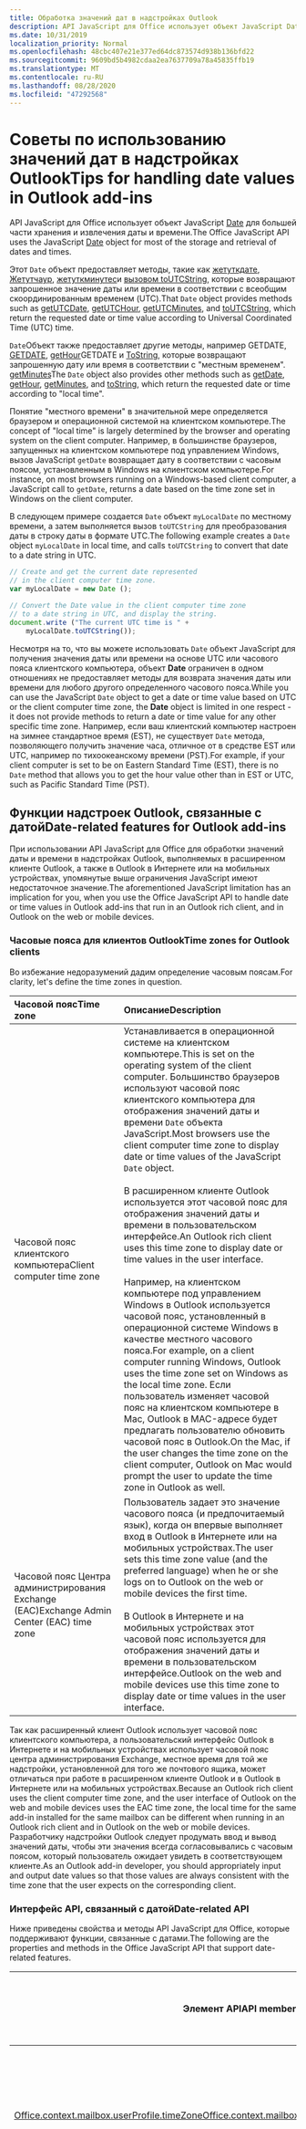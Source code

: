 ```yaml
---
title: Обработка значений дат в надстройках Outlook
description: API JavaScript для Office использует объект JavaScript Date для большей части хранения и извлечения даты и времени.
ms.date: 10/31/2019
localization_priority: Normal
ms.openlocfilehash: 48cbc407e21e377ed64dc873574d938b136bfd22
ms.sourcegitcommit: 9609bd5b4982cdaa2ea7637709a78a45835ffb19
ms.translationtype: MT
ms.contentlocale: ru-RU
ms.lasthandoff: 08/28/2020
ms.locfileid: "47292568"
---
```

# <a name="tips-for-handling-date-values-in-outlook-add-ins"></a><span data-ttu-id="07663-103">Советы по использованию значений дат в надстройках Outlook</span><span class="sxs-lookup"><span data-stu-id="07663-103">Tips for handling date values in Outlook add-ins</span></span>

<span data-ttu-id="07663-104">API JavaScript для Office использует объект JavaScript [Date](https://www.w3schools.com/jsref/jsref_obj_date.asp) для большей части хранения и извлечения даты и времени.</span><span class="sxs-lookup"><span data-stu-id="07663-104">The Office JavaScript API uses the JavaScript [Date](https://www.w3schools.com/jsref/jsref_obj_date.asp) object for most of the storage and retrieval of dates and times.</span></span> 

<span data-ttu-id="07663-105">Этот `Date` объект предоставляет методы, такие как [жетуткдате](https://www.w3schools.com/jsref/jsref_getutcdate.asp), [Жетутчаур](https://www.w3schools.com/jsref/jsref_getutchours.asp), [жетуткминутес](https://www.w3schools.com/jsref/jsref_getutcminutes.asp)и [вызовом toUTCString](https://www.w3schools.com/jsref/jsref_toutcstring.asp), которые возвращают запрошенное значение даты или времени в соответствии с всеобщим скоординированным временем (UTC).</span><span class="sxs-lookup"><span data-stu-id="07663-105">That `Date` object provides methods such as [getUTCDate](https://www.w3schools.com/jsref/jsref_getutcdate.asp), [getUTCHour](https://www.w3schools.com/jsref/jsref_getutchours.asp), [getUTCMinutes](https://www.w3schools.com/jsref/jsref_getutcminutes.asp), and [toUTCString](https://www.w3schools.com/jsref/jsref_toutcstring.asp), which return the requested date or time value according to Universal Coordinated Time (UTC) time.</span></span>

<span data-ttu-id="07663-106">`Date`Объект также предоставляет другие методы, например GETDATE, [GETDATE](https://www.w3schools.com/jsref/jsref_getutcdate.asp), [getHour](https://www.w3schools.com/jsref/jsref_getutchours.asp)GETDATE и [ToString](https://www.w3schools.com/jsref/jsref_tostring_date.asp), которые возвращают запрошенную дату или время в соответствии с "местным временем". [getMinutes](https://www.w3schools.com/jsref/jsref_getminutes.asp)</span><span class="sxs-lookup"><span data-stu-id="07663-106">The `Date` object also provides other methods such as [getDate](https://www.w3schools.com/jsref/jsref_getutcdate.asp), [getHour](https://www.w3schools.com/jsref/jsref_getutchours.asp), [getMinutes](https://www.w3schools.com/jsref/jsref_getminutes.asp), and [toString](https://www.w3schools.com/jsref/jsref_tostring_date.asp), which return the requested date or time according to "local time".</span></span>

<span data-ttu-id="07663-107">Понятие "местного времени" в значительной мере определяется браузером и операционной системой на клиентском компьютере.</span><span class="sxs-lookup"><span data-stu-id="07663-107">The concept of "local time" is largely determined by the browser and operating system on the client computer.</span></span> <span data-ttu-id="07663-108">Например, в большинстве браузеров, запущенных на клиентском компьютере под управлением Windows, вызов JavaScript `getDate` возвращает дату в соответствии с часовым поясом, установленным в Windows на клиентском компьютере.</span><span class="sxs-lookup"><span data-stu-id="07663-108">For instance, on most browsers running on a Windows-based client computer, a JavaScript call to `getDate`, returns a date based on the time zone set in Windows on the client computer.</span></span>

<span data-ttu-id="07663-109">В следующем примере создается `Date` объект `myLocalDate` по местному времени, а затем выполняется вызов `toUTCString` для преобразования даты в строку даты в формате UTC.</span><span class="sxs-lookup"><span data-stu-id="07663-109">The following example creates a `Date` object `myLocalDate` in local time, and calls `toUTCString` to convert that date to a date string in UTC.</span></span>

```js
// Create and get the current date represented 
// in the client computer time zone.
var myLocalDate = new Date (); 

// Convert the Date value in the client computer time zone
// to a date string in UTC, and display the string.
document.write ("The current UTC time is " + 
    myLocalDate.toUTCString());
```

<span data-ttu-id="07663-110">Несмотря на то, что вы можете использовать `Date` объект JavaScript для получения значения даты или времени на основе UTC или часового пояса клиентского компьютера, объект **Date** ограничен в одном отношениях не предоставляет методы для возврата значения даты или времени для любого другого определенного часового пояса.</span><span class="sxs-lookup"><span data-stu-id="07663-110">While you can use the JavaScript `Date` object to get a date or time value based on UTC or the client computer time zone, the **Date** object is limited in one respect - it does not provide methods to return a date or time value for any other specific time zone.</span></span> <span data-ttu-id="07663-111">Например, если ваш клиентский компьютер настроен на зимнее стандартное время (EST), не существует `Date` метода, позволяющего получить значение часа, отличное от в средстве EST или UTC, например по тихоокеанскому времени (PST).</span><span class="sxs-lookup"><span data-stu-id="07663-111">For example, if your client computer is set to be on Eastern Standard Time (EST), there is no `Date` method that allows you to get the hour value other than in EST or UTC, such as Pacific Standard Time (PST).</span></span>


## <a name="date-related-features-for-outlook-add-ins"></a><span data-ttu-id="07663-112">Функции надстроек Outlook, связанные с датой</span><span class="sxs-lookup"><span data-stu-id="07663-112">Date-related features for Outlook add-ins</span></span>

<span data-ttu-id="07663-113">При использовании API JavaScript для Office для обработки значений даты и времени в надстройках Outlook, выполняемых в расширенном клиенте Outlook, а также в Outlook в Интернете или на мобильных устройствах, упомянутые выше ограничения JavaScript имеют недостаточное значение.</span><span class="sxs-lookup"><span data-stu-id="07663-113">The aforementioned JavaScript limitation has an implication for you, when you use the Office JavaScript API to handle date or time values in Outlook add-ins that run in an Outlook rich client, and in Outlook on the web or mobile devices.</span></span>


### <a name="time-zones-for-outlook-clients"></a><span data-ttu-id="07663-114">Часовые пояса для клиентов Outlook</span><span class="sxs-lookup"><span data-stu-id="07663-114">Time zones for Outlook clients</span></span>

<span data-ttu-id="07663-115">Во избежание недоразумений дадим определение часовым поясам.</span><span class="sxs-lookup"><span data-stu-id="07663-115">For clarity, let's define the time zones in question.</span></span>

|<span data-ttu-id="07663-116">**Часовой пояс**</span><span class="sxs-lookup"><span data-stu-id="07663-116">**Time zone**</span></span>|<span data-ttu-id="07663-117">**Описание**</span><span class="sxs-lookup"><span data-stu-id="07663-117">**Description**</span></span>|
|:-----|:-----|
|<span data-ttu-id="07663-118">Часовой пояс клиентского компьютера</span><span class="sxs-lookup"><span data-stu-id="07663-118">Client computer time zone</span></span>|<span data-ttu-id="07663-119">Устанавливается в операционной системе на клиентском компьютере.</span><span class="sxs-lookup"><span data-stu-id="07663-119">This is set on the operating system of the client computer.</span></span> <span data-ttu-id="07663-120">Большинство браузеров используют часовой пояс клиентского компьютера для отображения значений даты и времени `Date` объекта JavaScript.</span><span class="sxs-lookup"><span data-stu-id="07663-120">Most browsers use the client computer time zone to display date or time values of the JavaScript `Date` object.</span></span><br/><br/><span data-ttu-id="07663-121">В расширенном клиенте Outlook используется этот часовой пояс для отображения значений даты и времени в пользовательском интерфейсе.</span><span class="sxs-lookup"><span data-stu-id="07663-121">An Outlook rich client uses this time zone to display date or time values in the user interface.</span></span> <br/><br/><span data-ttu-id="07663-122">Например, на клиентском компьютере под управлением Windows в Outlook используется часовой пояс, установленный в операционной системе Windows в качестве местного часового пояса.</span><span class="sxs-lookup"><span data-stu-id="07663-122">For example, on a client computer running Windows, Outlook uses the time zone set on Windows as the local time zone.</span></span> <span data-ttu-id="07663-123">Если пользователь изменяет часовой пояс на клиентском компьютере в Mac, Outlook в MAC-адресе будет предлагать пользователю обновить часовой пояс в Outlook.</span><span class="sxs-lookup"><span data-stu-id="07663-123">On the Mac, if the user changes the time zone on the client computer, Outlook on Mac would prompt the user to update the time zone in Outlook as well.</span></span>|
|<span data-ttu-id="07663-124">Часовой пояс Центра администрирования Exchange (EAC)</span><span class="sxs-lookup"><span data-stu-id="07663-124">Exchange Admin Center (EAC) time zone</span></span>|<span data-ttu-id="07663-125">Пользователь задает это значение часового пояса (и предпочитаемый язык), когда он впервые выполняет вход в Outlook в Интернете или на мобильных устройствах.</span><span class="sxs-lookup"><span data-stu-id="07663-125">The user sets this time zone value (and the preferred language) when he or she logs on to Outlook on the web or mobile devices the first time.</span></span> <br/><br/><span data-ttu-id="07663-126">В Outlook в Интернете и на мобильных устройствах этот часовой пояс используется для отображения значений даты и времени в пользовательском интерфейсе.</span><span class="sxs-lookup"><span data-stu-id="07663-126">Outlook on the web and mobile devices use this time zone to display date or time values in the user interface.</span></span>|

<span data-ttu-id="07663-127">Так как расширенный клиент Outlook использует часовой пояс клиентского компьютера, а пользовательский интерфейс Outlook в Интернете и на мобильных устройствах использует часовой пояс центра администрирования Exchange, местное время для той же надстройки, установленной для того же почтового ящика, может отличаться при работе в расширенном клиенте Outlook и в Outlook в Интернете или на мобильных устройствах.</span><span class="sxs-lookup"><span data-stu-id="07663-127">Because an Outlook rich client uses the client computer time zone, and the user interface of Outlook on the web and mobile devices uses the EAC time zone, the local time for the same add-in installed for the same mailbox can be different when running in an Outlook rich client and in Outlook on the web or mobile devices.</span></span> <span data-ttu-id="07663-128">Разработчику надстройки Outlook следует продумать ввод и вывод значений даты, чтобы эти значения всегда согласовывались с часовым поясом, который пользователь ожидает увидеть в соответствующем клиенте.</span><span class="sxs-lookup"><span data-stu-id="07663-128">As an Outlook add-in developer, you should appropriately input and output date values so that those values are always consistent with the time zone that the user expects on the corresponding client.</span></span>


### <a name="date-related-api"></a><span data-ttu-id="07663-129">Интерфейс API, связанный с датой</span><span class="sxs-lookup"><span data-stu-id="07663-129">Date-related API</span></span>

<span data-ttu-id="07663-130">Ниже приведены свойства и методы API JavaScript для Office, которые поддерживают функции, связанные с датами.</span><span class="sxs-lookup"><span data-stu-id="07663-130">The following are the properties and methods in the Office JavaScript API that support date-related features.</span></span>

<span data-ttu-id="07663-131">**Элемент API**</span><span class="sxs-lookup"><span data-stu-id="07663-131">**API member**</span></span>|<span data-ttu-id="07663-132">**Представление часового пояса**</span><span class="sxs-lookup"><span data-stu-id="07663-132">**Time zone representation**</span></span>|<span data-ttu-id="07663-133">**Пример в расширенном клиенте Outlook**</span><span class="sxs-lookup"><span data-stu-id="07663-133">**Example in an Outlook rich client**</span></span>|<span data-ttu-id="07663-134">**Пример в Outlook в Интернете или на мобильных устройствах**</span><span class="sxs-lookup"><span data-stu-id="07663-134">**Example in Outlook on the web or mobile devices**</span></span>
--------------|----------------------------|-------------------------------------|-------------------
[<span data-ttu-id="07663-135">Office.context.mailbox.userProfile.timeZone</span><span class="sxs-lookup"><span data-stu-id="07663-135">Office.context.mailbox.userProfile.timeZone</span></span>](/javascript/api/outlook/office.userprofile?view=outlook-js-preview#timezone)|<span data-ttu-id="07663-136">В расширенном клиенте Outlook это свойство возвращает часовой пояс клиентского компьютера.</span><span class="sxs-lookup"><span data-stu-id="07663-136">In an Outlook rich client, this property returns the client computer time zone.</span></span> <span data-ttu-id="07663-137">В Outlook в Интернете и мобильных устройствах это свойство возвращает часовой пояс центра администрирования Exchange.</span><span class="sxs-lookup"><span data-stu-id="07663-137">In Outlook on the web and mobile devices, this property returns the EAC time zone.</span></span> |<span data-ttu-id="07663-138">EST</span><span class="sxs-lookup"><span data-stu-id="07663-138">EST</span></span>|<span data-ttu-id="07663-139">PST</span><span class="sxs-lookup"><span data-stu-id="07663-139">PST</span></span>
<span data-ttu-id="07663-140">[Office.context.mailbox.item.dateTimeCreated](../reference/objectmodel/preview-requirement-set/office.context.mailbox.item.md#properties) и [Office.context.mailbox.item.dateTimeModified](../reference/objectmodel/preview-requirement-set/office.context.mailbox.item.md#properties)</span><span class="sxs-lookup"><span data-stu-id="07663-140">[Office.context.mailbox.item.dateTimeCreated](../reference/objectmodel/preview-requirement-set/office.context.mailbox.item.md#properties) and [Office.context.mailbox.item.dateTimeModified](../reference/objectmodel/preview-requirement-set/office.context.mailbox.item.md#properties)</span></span>|<span data-ttu-id="07663-141">Каждое из этих свойств возвращает объект JavaScript `Date` .</span><span class="sxs-lookup"><span data-stu-id="07663-141">Each of these properties returns a JavaScript `Date` object.</span></span> <span data-ttu-id="07663-142">Это `Date` значение указано в формате UTC, как показано в следующем примере — `myUTCDate` имеет то же значение, что и в расширенном клиенте Outlook, Outlook в Интернете и на мобильных устройствах.</span><span class="sxs-lookup"><span data-stu-id="07663-142">This `Date` value is UTC-correct, as shown in the following example - `myUTCDate` has the same value in an Outlook rich client, Outlook on the web and mobile devices.</span></span><br/><br/>`var myDate = Office.mailbox.item.dateTimeCreated;`<br/>`var myUTCDate = myDate.getUTCDate;`<br/><br/><span data-ttu-id="07663-143">Однако вызов  `myDate.getDate` возвращает значение даты в часовом поясе клиентского компьютера, которое согласуется с часовым поясом, используемым для отображения значений даты и времени в пользовательском интерфейсе Outlook с расширенными возможностями, но может отличаться от часовых поясов, которые Outlook в Интернете и мобильные устройства используют в своем пользовательском интерфейсе.</span><span class="sxs-lookup"><span data-stu-id="07663-143">However, calling  `myDate.getDate` returns a date value in the client computer time zone, which is consistent with the time zone used to display date times values in the Outlook rich client interface, but may be different from the EAC time zone that Outlook on the web and mobile devices use in its user interface.</span></span>|<span data-ttu-id="07663-144">Если элемент создан в 9 часов утра в формате времени UTC, для метода</span><span class="sxs-lookup"><span data-stu-id="07663-144">If the item is created at 9am UTC:</span></span><br/><br/>`Office.mailbox.item.`<br/><span data-ttu-id="07663-145">`dateTimeCreated.getHours` возвращается значение 4 часа утра в формате времени EST.</span><span class="sxs-lookup"><span data-stu-id="07663-145">`dateTimeCreated.getHours` returns 4am EST.</span></span><br/><br/><span data-ttu-id="07663-146">Если элемент изменен в 11 часов утра в формате времени UTC, для метода</span><span class="sxs-lookup"><span data-stu-id="07663-146">If the item is modified at 11am UTC:</span></span><br/><br/>`Office.mailbox.item.`<br/><span data-ttu-id="07663-147">`dateTimeModified.getHours` возвращается значение 6 часов утра в формате времени EST.</span><span class="sxs-lookup"><span data-stu-id="07663-147">`dateTimeModified.getHours` returns 6am EST.</span></span>|<span data-ttu-id="07663-148">Если элемент создан в 9 часов утра в формате времени UTC, для метода</span><span class="sxs-lookup"><span data-stu-id="07663-148">If the item creation time is 9am UTC:</span></span><br/><br/>`Office.mailbox.item.`</br><span data-ttu-id="07663-149">`dateTimeCreated.getHours` возвращается значение 4 часа утра в формате времени EST.</span><span class="sxs-lookup"><span data-stu-id="07663-149">`dateTimeCreated.getHours` returns 4am EST.</span></span><br/><br/><span data-ttu-id="07663-150">Если элемент изменен в 11 часов утра в формате времени UTC, для метода</span><span class="sxs-lookup"><span data-stu-id="07663-150">If the item is modified at 11am UTC:</span></span><br/><br/>`Office.mailbox.item.`</br><span data-ttu-id="07663-151">`dateTimeModified.getHours` возвращается значение 6 часов утра в формате времени EST.</span><span class="sxs-lookup"><span data-stu-id="07663-151">`dateTimeModified.getHours` returns 6am EST.</span></span><br/><br/><span data-ttu-id="07663-152">Обратите внимание, что если необходимо отобразить время создания или изменения в пользовательском интерфейсе, следует сначала преобразовать время в формат PST, чтобы оно соответствовало формату времени остального пользовательского интерфейса.</span><span class="sxs-lookup"><span data-stu-id="07663-152">Notice that if you want to display the creation or modification time in the user interface, you would want to first convert the time to PST to be consistent with the rest of the user interface.</span></span>
[<span data-ttu-id="07663-153">Office.context.mailbox.displayNewAppointmentForm</span><span class="sxs-lookup"><span data-stu-id="07663-153">Office.context.mailbox.displayNewAppointmentForm</span></span>](../reference/objectmodel/preview-requirement-set/office.context.mailbox.md#methods)|<span data-ttu-id="07663-154">Для каждого из параметров  _Start_ и _End_ требуется объект JavaScript `Date` .</span><span class="sxs-lookup"><span data-stu-id="07663-154">Each of the  _Start_ and _End_ parameters requires a JavaScript `Date` object.</span></span> <span data-ttu-id="07663-155">Аргументы должны быть правильно заданы в формате UTC независимо от часового пояса, используемого в пользовательском интерфейсе в расширенном клиенте Outlook или в Интернете или на мобильных устройствах.</span><span class="sxs-lookup"><span data-stu-id="07663-155">The arguments should be UTC-correct regardless of the time zone used in the user interface of an Outlook rich client, or Outlook on the web or mobile devices.</span></span>|<span data-ttu-id="07663-156">Если значениями начального и конечного времени для формы встречи являются 9 и 11 часов утра в формате времени UTC, следует убедиться, что аргументы `start` и `end` правильны относительно формата времени UTC. Это означает, что для метода</span><span class="sxs-lookup"><span data-stu-id="07663-156">If the start and end times for the appointment form are 9am UTC and 11am UTC, then you should assure that the `start` and `end` arguments are UTC-correct, which means:</span></span><br/><br/><ul><li><span data-ttu-id="07663-157">`start.getUTCHours` возвращается значение 9 часов утра в формате времени UTC, а для метода</span><span class="sxs-lookup"><span data-stu-id="07663-157">`start.getUTCHours` returns 9am UTC</span></span></li><li><span data-ttu-id="07663-158">`end.getUTCHours` возвращается значение 11 часов утра в формате времени UTC</span><span class="sxs-lookup"><span data-stu-id="07663-158">`end.getUTCHours` returns 11am UTC</span></span></li></ul>|<span data-ttu-id="07663-159">Если значениями начального и конечного времени для формы встречи являются 9 и 11 часов утра в формате времени UTC, следует убедиться, что аргументы `start` и `end` правильны относительно формата времени UTC. Это означает, что для метода</span><span class="sxs-lookup"><span data-stu-id="07663-159">If the start and end times for the appointment form are 9am UTC and 11am UTC, then you should assure that the `start` and `end` arguments are UTC-correct, which means:</span></span><br/><br/><ul><li><span data-ttu-id="07663-160">`start.getUTCHours` возвращается значение 9 часов утра в формате времени UTC, а для метода</span><span class="sxs-lookup"><span data-stu-id="07663-160">`start.getUTCHours` returns 9am UTC</span></span></li><li><span data-ttu-id="07663-161">`end.getUTCHours` возвращается значение 11 часов утра в формате времени UTC</span><span class="sxs-lookup"><span data-stu-id="07663-161">`end.getUTCHours` returns 11am UTC</span></span></li></ul>

## <a name="helper-methods-for-date-related-scenarios"></a><span data-ttu-id="07663-162">Вспомогательные методы для сценариев, связанных с датами</span><span class="sxs-lookup"><span data-stu-id="07663-162">Helper methods for date-related scenarios</span></span>


<span data-ttu-id="07663-163">Как описано в предыдущих разделах, так как "Местное время" для пользователя в Outlook в Интернете или мобильных устройствах может различаться в расширенном клиенте Outlook, но объект JavaScript **Date** поддерживает преобразование только в часовой пояс клиентского компьютера или в формате UTC, API JavaScript для Office предоставляет два вспомогательных метода: [Office. Context. Mailbox. convertToLocalClientTime](../reference/objectmodel/preview-requirement-set/office.context.mailbox.md#methods) и [Office. Context. Mailbox. convertToUtcClientTime](../reference/objectmodel/preview-requirement-set/office.context.mailbox.md#methods).</span><span class="sxs-lookup"><span data-stu-id="07663-163">As described in the preceding sections, because the "local time" for a user in Outlook on the web or mobile devices can be different on an Outlook rich client, but the JavaScript **Date** object supports converting to only the client computer time zone or UTC, the Office JavaScript API provides two helper methods: [Office.context.mailbox.convertToLocalClientTime](../reference/objectmodel/preview-requirement-set/office.context.mailbox.md#methods) and [Office.context.mailbox.convertToUtcClientTime](../reference/objectmodel/preview-requirement-set/office.context.mailbox.md#methods).</span></span>

<span data-ttu-id="07663-164">Эти вспомогательные методы выполняют какие-либо действия по разным причинам для следующих двух сценариев, связанных с датами, в расширенном клиенте Outlook, Outlook в Интернете и на мобильных устройствах, что позволяет поднимать "однократная однократная" для разных клиентов вашей надстройки.</span><span class="sxs-lookup"><span data-stu-id="07663-164">These helper methods take care of any need to handle date or time differently for the following two date-related scenarios, in an Outlook rich client, Outlook on the web and mobile devices, thus reinforcing "write-once" for different clients of your add-in.</span></span>


### <a name="scenario-a-displaying-item-creation-or-modified-time"></a><span data-ttu-id="07663-165">Сценарий A. Отображение времени создания или изменения элементов</span><span class="sxs-lookup"><span data-stu-id="07663-165">Scenario A: Displaying item creation or modified time</span></span>

<span data-ttu-id="07663-166">При отображении времени создания элемента ( `Item.dateTimeCreated` ) или времени изменения ( `Item.dateTimeModified` в пользовательском интерфейсе сначала используется `convertToLocalClientTime` для преобразования `Date` объекта, предоставленного этими свойствами, для получения представления словаря в соответствующее местное время.</span><span class="sxs-lookup"><span data-stu-id="07663-166">If you are displaying the item creation time (`Item.dateTimeCreated`) or modification time (`Item.dateTimeModified`in the user interface, first use `convertToLocalClientTime` to convert the `Date` object provided by these properties to obtain a dictionary representation in the appropriate local time.</span></span> <span data-ttu-id="07663-167">Затем отображаются части даты словаря.</span><span class="sxs-lookup"><span data-stu-id="07663-167">Then display the parts of the dictionary date.</span></span> <span data-ttu-id="07663-168">Ниже приведен пример этого сценария.</span><span class="sxs-lookup"><span data-stu-id="07663-168">The following is an example of this scenario:</span></span>


```js
// This date is UTC-correct.
var myDate = Office.context.mailbox.item.dateTimeCreated;

// Call helper method to get date in dictionary format, 
// represented in the appropriate local time.
// In an Outlook rich client, this is dictionary format 
// in client computer time zone.
// In Outlook on the web or mobile devices, this dictionary 
// format is in EAC time zone.
var myLocalDictionaryDate = Office.context.mailbox.convertToLocalClientTime(myDate);

// Display different parts of the dictionary date.
document.write ("The item was created at " + myLocalDictionaryDate["hours"] + 
    ":" + myLocalDictionaryDate["minutes"]);)
```

<span data-ttu-id="07663-169">Обратите внимание, что в Outlook `convertToLocalClientTime` в Интернете или на мобильных устройствах применяется разница между расширенным клиентом Outlook и Outlook в Интернете.</span><span class="sxs-lookup"><span data-stu-id="07663-169">Note that `convertToLocalClientTime` takes care of the difference between an Outlook rich client, and Outlook on the web or mobile devices:</span></span>


- <span data-ttu-id="07663-170">Если `convertToLocalClientTime` обнаруживается, что текущее приложение является полнофункциональным клиентом, метод преобразует `Date` представление в словарь в том же часовом поясе клиентского компьютера, что согласуется с остальным пользовательским интерфейсом клиента с расширенными возможностями.</span><span class="sxs-lookup"><span data-stu-id="07663-170">If `convertToLocalClientTime` detects the current application is a rich client, the method converts the `Date` representation to a dictionary representation in the same client computer time zone, consistent with the rest of the rich client user interface.</span></span>
    
- <span data-ttu-id="07663-171">Если `convertToLocalClientTime` приложение обнаруживает текущее приложение Outlook в Интернете или на мобильных устройствах, метод преобразует представление с указанием времени в формате UTC `Date` в формат словаря в часовом поясе центра администрирования Exchange в соответствии с остальной частью Outlook в веб-интерфейсе или в пользовательском интерфейсе мобильных устройств.</span><span class="sxs-lookup"><span data-stu-id="07663-171">If `convertToLocalClientTime` detects the current application is Outlook on the web or mobile devices, the method converts the UTC-correct `Date` representation to a dictionary format in the EAC time zone, consistent with the rest of the Outlook on the web or mobile devices user interface.</span></span>
    

### <a name="scenario-b-displaying-start-and-end-dates-in-a-new-appointment-form"></a><span data-ttu-id="07663-172">Сценарий Б. Отображение дат начала и окончания в форме создания встречи</span><span class="sxs-lookup"><span data-stu-id="07663-172">Scenario B: Displaying start and end dates in a new appointment form</span></span>

<span data-ttu-id="07663-173">Если вы используете в качестве входных данных различные части значения даты и времени, представленные в местном времени, и хотите предоставить это входное значение словаря в качестве времени начала или окончания в форме встречи, сначала используйте `convertToUtcClientTime` вспомогательный метод для преобразования значения словаря в соответствующий объект в формате UTC `Date` .</span><span class="sxs-lookup"><span data-stu-id="07663-173">If you are obtaining as input different parts of a date-time value represented in the local time, and would like to provide this dictionary input value as a start or end time in an appointment form, first use the `convertToUtcClientTime` helper method to convert the dictionary value to a UTC-correct `Date` object.</span></span>

<span data-ttu-id="07663-174">В указанном ниже примере предположим, что `myLocalDictionaryStartDate` и `myLocalDictionaryEndDate` — значения даты и времени в формате словаря, полученные от пользователя.</span><span class="sxs-lookup"><span data-stu-id="07663-174">In the following example, assume  `myLocalDictionaryStartDate` and `myLocalDictionaryEndDate` are date-time values in dictionary format that you have obtained from the user.</span></span> <span data-ttu-id="07663-175">Эти значения основаны на локальном времени, зависящем от платформы клиента.</span><span class="sxs-lookup"><span data-stu-id="07663-175">These values are based on the local time, dependent on the client platform.</span></span>

```js
var myUTCCorrectStartDate = Office.context.mailbox.convertToUtcClientTime(myLocalDictionaryStartDate);
var myUTCCorrectEndDate = Office.context.mailbox.convertToUtcClientTime(myLocalDictionaryEndDate);

```

<span data-ttu-id="07663-176">В результате получаются значения `myUTCCorrectStartDate` и `myUTCCorrectEndDate`, правильные относительно UTC.</span><span class="sxs-lookup"><span data-stu-id="07663-176">The resultant values,  `myUTCCorrectStartDate` and `myUTCCorrectEndDate`, are UTC-correct.</span></span> <span data-ttu-id="07663-177">Затем передайте эти `Date` объекты в качестве аргументов для параметров _Start_ и _End_ `Mailbox.displayNewAppointmentForm` метода, чтобы отобразить форму новой встречи.</span><span class="sxs-lookup"><span data-stu-id="07663-177">Then pass these `Date` objects as arguments for the _Start_ and _End_ parameters of the `Mailbox.displayNewAppointmentForm` method to display the new appointment form.</span></span>

<span data-ttu-id="07663-178">Обратите внимание, что в Outlook `convertToUtcClientTime` в Интернете или на мобильных устройствах применяется разница между расширенным клиентом Outlook и Outlook в Интернете.</span><span class="sxs-lookup"><span data-stu-id="07663-178">Note that `convertToUtcClientTime` takes care of the difference between an Outlook rich client, and Outlook on the web or mobile devices:</span></span>


- <span data-ttu-id="07663-179">Если `convertToUtcClientTime` обнаружит, что текущее приложение является расширенным клиентом Outlook, метод просто преобразует представление словаря в `Date` объект.</span><span class="sxs-lookup"><span data-stu-id="07663-179">If `convertToUtcClientTime` detects the current application is an Outlook rich client, the method simply converts the dictionary representation to a `Date` object.</span></span> <span data-ttu-id="07663-180">Этот `Date` объект является правильным временем в формате UTC, как ожидалось `displayNewAppointmentForm` .</span><span class="sxs-lookup"><span data-stu-id="07663-180">This `Date` object is UTC-correct, as expected by `displayNewAppointmentForm`.</span></span>
    
- <span data-ttu-id="07663-181">Если `convertToUtcClientTime` приложение обнаруживает текущее приложение Outlook в Интернете или на мобильных устройствах, метод преобразует формат словаря значений даты и времени, выраженный в часовом поясе центра администрирования Exchange, в `Date` объект.</span><span class="sxs-lookup"><span data-stu-id="07663-181">If `convertToUtcClientTime` detects the current application is Outlook on the web or mobile devices, the method converts the dictionary format of the date and time values expressed in the EAC time zone to a `Date` object.</span></span> <span data-ttu-id="07663-182">Этот `Date` объект является правильным временем в формате UTC, как ожидалось `displayNewAppointmentForm` .</span><span class="sxs-lookup"><span data-stu-id="07663-182">This `Date` object is UTC-correct, as expected by `displayNewAppointmentForm`.</span></span>
    
## <a name="see-also"></a><span data-ttu-id="07663-183">См. также</span><span class="sxs-lookup"><span data-stu-id="07663-183">See also</span></span>

- [<span data-ttu-id="07663-184">Развертывание и установка надстроек Outlook для тестирования</span><span class="sxs-lookup"><span data-stu-id="07663-184">Deploy and install Outlook add-ins for testing</span></span>](testing-and-tips.md)
